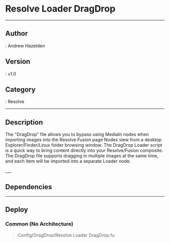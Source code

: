 # Resolve Loader DragDrop
___

## Author
 : Andrew Hazelden

## Version
 : v1.0

## Category
 : Resolve
___

## Description
<p>The "DragDrop" file allows you to bypass using MediaIn nodes when importing images into the Resolve Fusion page Nodes view from a desktop Explorer/Finder/Linux folder browsing window. The DragDrop Loader script is a quick way to bring content directly into your Resolve/Fusion composite. The DragDrop file supports dragging in multiple images at the same time, and each item will be imported into a separate Loader node.</p>
___

## Dependencies


___

## Deploy

### Common (No Architecture)

> Config/DragDrop/Resolve Loader DragDrop.fu  
